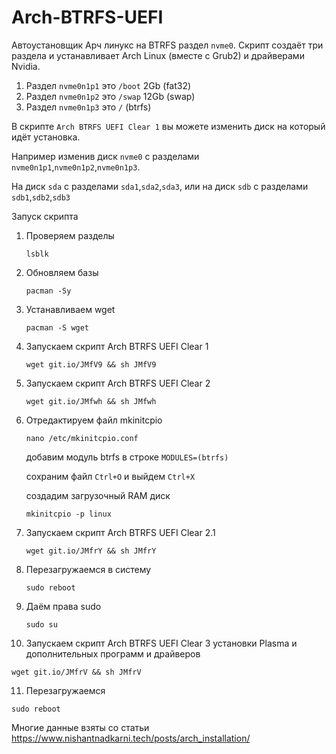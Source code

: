 # Arch-BTRFS-UEFI

Автоустановщик Арч линукс на BTRFS раздел `nvme0`.
Скрипт создаёт три раздела и устанавливает Arch Linux (вместе с Grub2) и драйверами Nvidia.
1. Раздел `nvme0n1p1` это `/boot` 2Gb (fat32)
2. Раздел `nvme0n1p2` это `/swap` 12Gb (swap)
3. Раздел `nvme0n1p3` это `/` (btrfs)

В скрипте `Arch BTRFS UEFI Clear 1` вы можете изменить диск на который идёт установка.

Например изменив диск `nvme0` с разделами `nvme0n1p1`,`nvme0n1p2`,`nvme0n1p3`.

На диск `sda` с разделами `sda1`,`sda2`,`sda3`, или на диск `sdb` с разделами `sdb1`,`sdb2`,`sdb3`

Запуск скрипта
1. Проверяем разделы

   `lsblk`
3. Обновляем базы

   `pacman -Sy`
4. Устанавливаем wget

   `pacman -S wget`
5. Запускаем скрипт Arch BTRFS UEFI Clear 1

   `wget git.io/JMfV9 && sh JMfV9`
5. Запускаем скрипт Arch BTRFS UEFI Clear 2

   `wget git.io/JMfwh && sh JMfwh`
6. Отредактируем файл mkinitcpio

   `nano /etc/mkinitcpio.conf`
   
   добавим модуль btrfs в строке `MODULES=(btrfs)`
   
   сохраним файл `Ctrl+O` и выйдем `Ctrl+X`
   
   cоздадим загрузочный RAM диск
   
   `mkinitcpio -p linux`
7. Запускаем скрипт Arch BTRFS UEFI Clear 2.1

   `wget git.io/JMfrY && sh JMfrY`
8. Перезагружаемся в систему

   `sudo reboot`
9. Даём права sudo

   `sudo su`
10. Запускаем скрипт Arch BTRFS UEFI Clear 3 установки Plasma и дополнительных программ и драйверов

   `wget git.io/JMfrV && sh JMfrV`
   
11. Перезагружаемся

   `sudo reboot`

Многие данные взяты со статьи https://www.nishantnadkarni.tech/posts/arch_installation/
